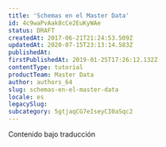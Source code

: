 ```yaml
---
title: 'Schemas en el Master Data'
id: 4c9waPvAak8cCe2EuKyWAe
status: DRAFT
createdAt: 2017-06-21T21:24:53.509Z
updatedAt: 2020-07-15T23:13:14.583Z
publishedAt: 
firstPublishedAt: 2019-01-25T17:26:12.132Z
contentType: tutorial
productTeam: Master Data
author: authors_64
slug: schemas-en-el-master-data
locale: es
legacySlug: 
subcategory: 5gtjaqCG7eIseyCI0aSqc2
---
```


<div class="alert alert-warning">Contenido bajo traducción</div>
